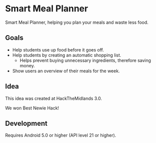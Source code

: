 # Smart Meal Planner
Smart Meal Planner, helping you plan your meals and waste less food.


## Goals

- Help students use up food before it goes off.
- Help students by creating an automatic shopping list.
    - Helps prevent buying unnecessary ingredients, therefore saving money.
- Show users an overview of their meals for the week.


## Idea

This idea was created at HackTheMidlands 3.0. 

We won Best Newie Hack!

## Development

Requires Android 5.0 or higher (API level 21 or higher).